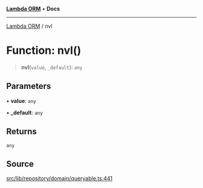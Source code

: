 [**Lambda ORM**](../README.md) • **Docs**

***

[Lambda ORM](../README.md) / nvl

# Function: nvl()

> **nvl**(`value`, `_default`): `any`

## Parameters

• **value**: `any`

• **\_default**: `any`

## Returns

`any`

## Source

[src/lib/repository/domain/queryable.ts:441](https://github.com/lambda-orm/lambdaorm-base/blob/b57bb1d116951848254ba54a2a732f51efc20654/src/lib/repository/domain/queryable.ts#L441)
